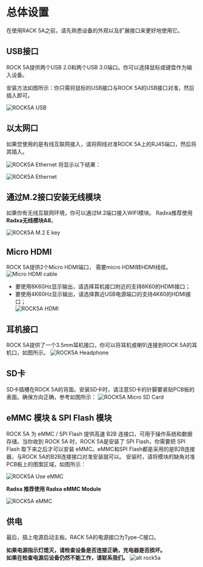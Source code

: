 ﻿---
sidebar_label: '安装'
sidebar_position: 40
---

# 总体设置

在使用RACK 5A之前，请先熟悉设备的外观以及扩展接口来更好地使用它。

## USB接口
ROCK 5A提供两个USB 2.0和两个USB 3.0端口。你可以选择鼠标或键盘作为输入设备。 

安装方法如图所示：你只需将鼠标的USB接口与ROCK 5A的USB接口对准，然后插入即可。

![ROCK5A USB](/img/rock5a/rock5a_usb.webp)

## 以太网口 
如果您使用的是有线互联网接入，请将网线对准ROCK 5A上的RJ45端口，然后将其插入。

![ROCK5A Ethernet](/img/rock5a/rock5a_ethernet_01.webp)
将显示以下结果：

![ROCK5A Ethernet](/img/rock5a/rock5a_ethernet_02.webp)

## 通过M.2接口安装无线模块
如果你有无线互联网环境，你可以通过M.2端口接入WIFI模块。 
Radxa推荐使用**Radxa无线模块A8**。

![ROCK5A M.2 E key](/img/rock5a/rock5a_m2.webp)

## Micro HDMI
ROCK 5A提供2个Micro HDMI端口， 
需要micro HDMI转HDMI线缆。
![Micro HDMI cable](/img/accessories/micro-hdmi-cable-01.webp)
- 要使用8K60Hz显示输出，请选择耳机接口附近的支持8K60的HDMI接口；
- 要使用4K60Hz显示输出，请选择靠近USB电源端口的支持4K60的HDMI接口；  
![ROCK5A HDMI](/img/rock5a/rock5a_hdmi.webp)

## 耳机接口 
ROCK 5A提供了一个3.5mm耳机接口，你可以将耳机或喇叭连接到ROCK 5A的耳机口，如图所示。
![ROCK5A Headphone](/img/rock5a/rock5a_headphone.webp)

## SD卡  
SD卡插槽在ROCK 5A的背面。安装SD卡时，请注意SD卡的针脚要紧贴PCB板的表面。确保方向正确，参考如图所示： 
![ROCK5A Micro SD Card](/img/rock5a/rock5_sd.webp)

## eMMC 模块 & SPI Flash 模块

ROCK 5A 为 eMMC / SPI Flash 提供高速 B2B 连接口，可用于操作系统和数据存储。当你收到 ROCK 5A 时，ROCK 5A是安装了 SPI Flash，你需要把 SPI Flash 取下来之后才可以安装 eMMC。eMMC和SPI Flash都是采用的是B2B连接器，与ROCK 5A的B2B连接接口对准安装就可以。 安装时，请将模块的缺角对准PCB板上的图案区域，如图所示：

![ROCK5A Use eMMC](/img/rock5a/rock5a-use-emmc.webp)

**Radxa 推荐使用 Radxa eMMC Module**

![ROCK5A eMMC](/img/rock5a/rock5a_emmc.webp)


## 供电
最后，插上电源启动主板。RACK 5A的电源接口为Type-C接口。 

**如果电源指示灯熄灭，请检查设备是否连接正确，充电器是否损坏。**  
**如果在检查电源后设备仍然不能工作，请联系我们。**
![alt rock5a](/img/rock5a/rock5a_power.webp)











